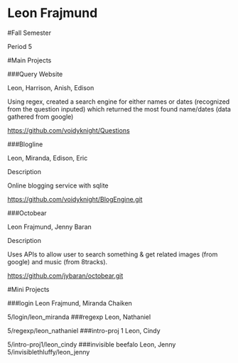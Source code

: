 Leon Frajmund
========
#Fall Semester

Period 5

#Main Projects

###Query Website

Leon, Harrison, Anish, Edison

Using regex, created a search engine for either names or dates (recognized from the question inputed) which returned the most found name/dates (data gathered from google)

https://github.com/voidyknight/Questions

###Blogline

Leon, Miranda, Edison, Eric

Description

Online blogging service with sqlite

https://github.com/voidyknight/BlogEngine.git

###Octobear

Leon Frajmund, Jenny Baran

Description

Uses APIs to allow user to search something & get related images (from google) and music (from 8tracks).

https://github.com/jybaran/octobear.git

#Mini Projects

###login
Leon Frajmund, Miranda Chaiken

5/login/leon_miranda
###regexp
Leon, Nathaniel

5/regexp/leon_nathaniel
###intro-proj 1
Leon, Cindy

5/intro-proj1/leon_cindy
###invisible beefalo
Leon, Jenny
5/invisiblethluffy/leon_jenny



